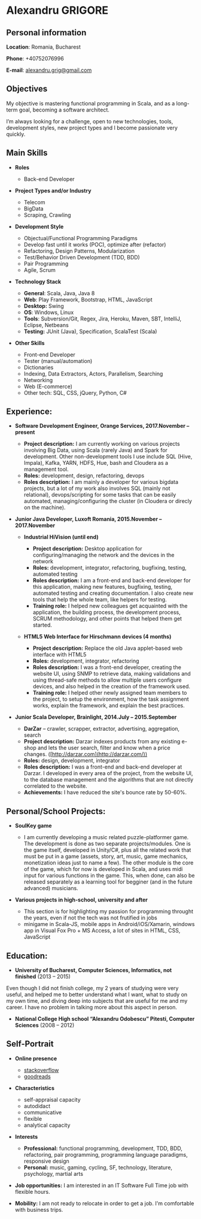 Alexandru GRIGORE
======

## Personal information

**Location**:	Romania, Bucharest

**Phone**:	+40752076996

**E-mail**:	[alexandru.grig@gmail.com](mailto:alexandru.grig@gmail.com)

## Objectives

My objective is mastering functional programming in Scala, and as a long-term goal, becoming a software architect.

I’m always looking for a challenge, open to new technologies, tools, development styles, new project types and I become passionate very quickly. 

## Main Skills

- **Roles** 
	- Back-end Developer 
	
- **Project Types and/or Industry** 
	- Telecom
	- BigData
    - Scraping, Crawling

- **Development Style** 
    - Objectual/Functional Programming Paradigms 
	- Develop fast until it works (POC), optimize after (refactor)
    - Refactoring, Design Patterns, Modularization
    - Test/Behavior Driven Development (TDD, BDD) 
	- Pair Programming 
    - Agile, Scrum 

- **Technology Stack** 
    - **General**: Scala, Java, Java 8
    - **Web**: Play Framework, Bootstrap, HTML, JavaScript
    - **Desktop:** Swing 
    - **OS**: Windows, Linux 
    - **Tools**: Subversion/Git, Regex, Jira, Heroku, Maven, SBT, IntelliJ, Eclipse, Netbeans 
    - **Testing:** JUnit (Java), Specification, ScalaTest (Scala)

- **Other Skills** 
	- Front-end Developer
    - Tester (manual/automation) 
    - Dictionaries 
	- Indexing, Data Extractors, Actors, Parallelism, Searching 
    - Networking 
    - Web (E-commerce)
    - Other tech: SQL, CSS, jQuery, Python, C# 

## Experience:

- **Software Development Engineer, Orange Services, 2017.November – present** 
    - **Project description:** I am currently working on various projects involving Big Data, using Scala (rarely Java) and Spark for development.
	Other non-development tools I use include SQL (Hive, Impala), Kafka, YARN, HDFS, Hue, bash and Cloudera as a management tool. 
    - **Roles:** development, design, refactoring, devops
    - **Roles description:** I am mainly a developer for various bigdata projects, but a lot of my work also involves SQL (mainly not relational), devops/scripting for some tasks that can be easily automated, managing/configuring the cluster (in Cloudera or direcly on the machine). 
	
- **Junior Java Developer, Luxoft Romania, 2015.November – 2017.November** 
    - **Industrial HiVision (until end)** 
        - **Project description:** Desktop application for configuring/managing the network and the devices in the network 
        - **Roles:** development, integrator, refactoring, bugfixing, testing, automated testing
        - **Roles description:** I am a front-end and back-end developer for this application, making new features, bugfixing, testing, automated testing and creating documentation. I also create new tools that help the whole team, like helpers for testing.
        - **Training role:** I helped new colleagues get acquainted with the application, the building process, the development process, SCRUM methodology, and other points that helped them get started.

    - **HTML5 Web Interface for Hirschmann devices (4 months)** 
        - **Project description:** Replace the old Java applet-based web interface with HTML5 
        - **Roles:** development, integrator, refactoring 
        - **Roles description:** I was a front-end developer, creating the website UI, using SNMP to retrieve data, making validations and using thread-safe methods to allow multiple users configure devices, and also helped in the creation of the framework used. 
        - **Training role:** I helped other newly assigned team members to the project, to setup the environment, how the task assignment works, explain the framework, and explain the best practices. 

- **Junior Scala Developer, Brainlight, 2014.July – 2015.September** 
    - **DarZar** – crawler, scrapper, extractor, advertising, aggregation, search 
    - **Project description:** Darzar indexes products from any existing e-shop and lets the user search, filter and know when a price changes. ([http://darzar.com](http://darzar.com/)) 
    - **Roles:** design, development, integrator 
    - **Roles description:** I was a front-end and back-end developer at Darzar. I developed in every area of the project, from the website UI, to the database management and the algorithms that are not directly correlated to the website. 
    - **Achievements:** I have reduced the site's bounce rate by 50-60%. 

## Personal/School Projects:

- **SoulKey game**
    - I am currently developing a music related puzzle-platformer game. The development is done as two separate projects/modules.
	One is the game itself, developed in Unity/C#, plus all the related work that must be put in a game (assets, story, art, music, game mechanics, monetization ideas just to name a few).
	The other module is the core of the game, which for now is developed in Scala, and uses midi input for various functions in the game. This, when done, can also be released separately as a learning tool for begginer (and in the future advanced) musicians.

- **Various projects in high-school, university and after** 
    - This section is for highlighting my passion for programming throught the years, even if not the tech was not frutified in jobs
	- minigame in Scala-JS, mobile apps in Android/iOS/Xamarin, windows app in Visual Fox Pro + MS Access, a lot of sites in HTML, CSS, JavaScript

## Education:

- **University of Bucharest, Computer Sciences, Informatics, not finished** (2013 – 2015) 

Even though I did not finish college, my 2 years of studying were very useful, and helped me to better understand what I want, what to study on my own time, and diving deep into subjects that are useful for me and my career.
I have no problem in talking more about this aspect in person.

- **National College High school “Alexandru Odobescu” Pitesti, Computer Sciences** (2008 – 2012) 

## Self-Portrait

- **Online presence** 
	- [stackoverflow](https://stackoverflow.com/users/3000244/shikkou)
    - [goodreads](http://www.goodreads.com/alexugoku) 

- **Characteristics** 
    - self-appraisal capacity 
    - autodidact 
    - communicative
    - flexible 
    - analytical capacity 

- **Interests** 
    - **Professional:** functional programming, development, TDD, BDD, refactoring, pair programming, programming language paradigms, responsive design 
    - **Personal:** music, gaming, cycling, SF, technology, literature, psychology, martial arts

- **Job opportunities:** I am interested in an IT Software Full Time job with flexible hours. 
- **Mobility:** I am not ready to relocate in order to get a job. I'm comfortable with business trips. 
